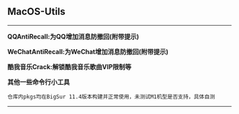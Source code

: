 ## MacOS-Utils

---

**QQAntiRecall:为QQ增加消息防撤回(附带提示)**

**WeChatAntiRecall:为WeChat增加消息防撤回(附带提示)**

**酷我音乐Crack:解锁酷我音乐歌曲VIP限制等**

**其他一些命令行小工具**

` 仓库内pkgs均在BigSur 11.4版本构建并正常使用，未测试M1机型是否支持，具体自测
`

---
